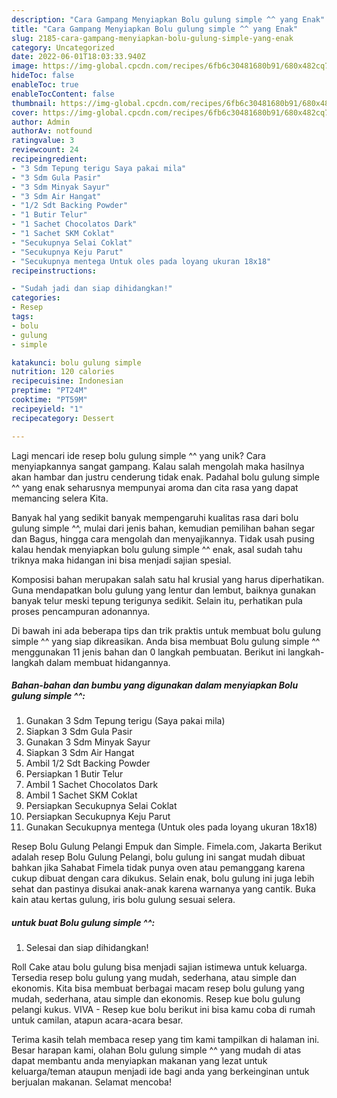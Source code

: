```yaml
---
description: "Cara Gampang Menyiapkan Bolu gulung simple ^^ yang Enak"
title: "Cara Gampang Menyiapkan Bolu gulung simple ^^ yang Enak"
slug: 2185-cara-gampang-menyiapkan-bolu-gulung-simple-yang-enak
category: Uncategorized
date: 2022-06-01T18:03:33.940Z
image: https://img-global.cpcdn.com/recipes/6fb6c30481680b91/680x482cq70/bolu-gulung-simple-foto-resep-utama.jpg
hideToc: false
enableToc: true
enableTocContent: false
thumbnail: https://img-global.cpcdn.com/recipes/6fb6c30481680b91/680x482cq70/bolu-gulung-simple-foto-resep-utama.jpg
cover: https://img-global.cpcdn.com/recipes/6fb6c30481680b91/680x482cq70/bolu-gulung-simple-foto-resep-utama.jpg
author: Admin
authorAv: notfound
ratingvalue: 3
reviewcount: 24
recipeingredient:
- "3 Sdm Tepung terigu Saya pakai mila"
- "3 Sdm Gula Pasir"
- "3 Sdm Minyak Sayur"
- "3 Sdm Air Hangat"
- "1/2 Sdt Backing Powder"
- "1 Butir Telur"
- "1 Sachet Chocolatos Dark"
- "1 Sachet SKM Coklat"
- "Secukupnya Selai Coklat"
- "Secukupnya Keju Parut"
- "Secukupnya mentega Untuk oles pada loyang ukuran 18x18"
recipeinstructions:

- "Sudah jadi dan siap dihidangkan!"
categories:
- Resep
tags:
- bolu
- gulung
- simple

katakunci: bolu gulung simple 
nutrition: 120 calories
recipecuisine: Indonesian
preptime: "PT24M"
cooktime: "PT59M"
recipeyield: "1"
recipecategory: Dessert

---
```





Lagi mencari ide resep bolu gulung simple ^^ yang unik? Cara menyiapkannya sangat gampang. Kalau salah mengolah maka hasilnya akan hambar dan justru cenderung tidak enak. Padahal bolu gulung simple ^^ yang enak seharusnya mempunyai aroma dan cita rasa yang dapat memancing selera Kita.





Banyak hal yang sedikit banyak mempengaruhi kualitas rasa dari bolu gulung simple ^^, mulai dari jenis bahan, kemudian pemilihan bahan segar dan Bagus, hingga cara mengolah dan menyajikannya. Tidak usah pusing kalau hendak menyiapkan bolu gulung simple ^^ enak,      asal sudah tahu triknya maka hidangan ini bisa menjadi sajian spesial.














Komposisi bahan merupakan salah satu hal krusial yang harus diperhatikan. Guna mendapatkan bolu gulung yang lentur dan lembut, baiknya gunakan banyak telur meski tepung terigunya sedikit. Selain itu, perhatikan pula proses pencampuran adonannya.






Di bawah ini ada beberapa tips dan trik praktis untuk membuat bolu gulung simple ^^ yang siap dikreasikan. Anda bisa membuat Bolu gulung simple ^^ menggunakan 11 jenis bahan dan 0 langkah pembuatan. Berikut ini langkah-langkah dalam membuat hidangannya.

<!--inarticleads1-->

##### Bahan-bahan dan bumbu yang digunakan dalam menyiapkan Bolu gulung simple ^^:

1. Gunakan 3 Sdm Tepung terigu (Saya pakai mila)
1. Siapkan 3 Sdm Gula Pasir
1. Gunakan 3 Sdm Minyak Sayur
1. Siapkan 3 Sdm Air Hangat
1. Ambil 1/2 Sdt Backing Powder
1. Persiapkan 1 Butir Telur
1. Ambil 1 Sachet Chocolatos Dark
1. Ambil 1 Sachet SKM Coklat
1. Persiapkan Secukupnya Selai Coklat
1. Persiapkan Secukupnya Keju Parut
1. Gunakan Secukupnya mentega (Untuk oles pada loyang ukuran 18x18)


Resep Bolu Gulung Pelangi Empuk dan Simple. Fimela.com, Jakarta Berikut adalah resep Bolu Gulung Pelangi, bolu gulung ini sangat mudah dibuat bahkan jika Sahabat Fimela tidak punya oven atau pemanggang karena cukup dibuat dengan cara dikukus. Selain enak, bolu gulung ini juga lebih sehat dan pastinya disukai anak-anak karena warnanya yang cantik. Buka kain atau kertas gulung, iris bolu gulung sesuai selera. 

<!--inarticleads2-->

#####  untuk buat Bolu gulung simple ^^:


1. Selesai dan siap dihidangkan!

Roll Cake atau bolu gulung bisa menjadi sajian istimewa untuk keluarga. Tersedia resep bolu gulung yang mudah, sederhana, atau simple dan ekonomis. Kita bisa membuat berbagai macam resep bolu gulung yang mudah, sederhana, atau simple dan ekonomis. Resep kue bolu gulung pelangi kukus. VIVA - Resep kue bolu berikut ini bisa kamu coba di rumah untuk camilan, atapun acara-acara besar. 

Terima kasih telah membaca resep yang tim kami tampilkan di halaman ini. Besar harapan kami, olahan Bolu gulung simple ^^ yang mudah di atas dapat membantu anda menyiapkan makanan yang lezat untuk keluarga/teman ataupun menjadi ide bagi anda yang berkeinginan untuk berjualan makanan. Selamat mencoba!
